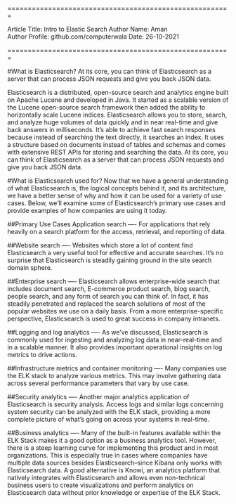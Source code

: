 =======================================================

Article Title: Intro to Elastic Search
Author Name: Aman 	
Author Profile: github.com/computerwala
Date: 26-10-2021

=======================================================

#What is Elasticsearch?
At its core, you can think of Elasticsearch as a server that can process JSON requests and give you back JSON data.

Elasticsearch is a distributed, open-source search and analytics engine built on Apache Lucene and developed in Java. It started as a scalable version of the Lucene open-source search framework then added the ability to horizontally scale Lucene indices. Elasticsearch allows you to store, search, and analyze huge volumes of data quickly and in near real-time and give back answers in milliseconds. It’s able to achieve fast search responses because instead of searching the text directly, it searches an index. It uses a structure based on documents instead of tables and schemas and comes with extensive REST APIs for storing and searching the data. At its core, you can think of Elasticsearch as a server that can process JSON requests and give you back JSON data.

#What is Elasticsearch used for?
Now that we have a general understanding of what Elasticsearch is, the logical concepts behind it, and its architecture, we have a better sense of why and how it can be used for a variety of use cases. Below, we’ll examine some of Elasticsearch’s primary use cases and provide examples of how companies are using it today.

##Primary Use Cases
Application search —- For applications that rely heavily on a search platform for the access, retrieval, and reporting of data.

##Website search —- Websites which store a lot of content find Elasticsearch a very useful tool for effective and accurate searches. It’s no surprise that Elasticsearch is steadily gaining ground in the site search domain sphere. 

##Enterprise search —- Elasticsearch allows enterprise-wide search that includes document search, E-commerce product search, blog search, people search, and any form of search you can think of. In fact, it has steadily penetrated and replaced the search solutions of most of the popular websites we use on a daily basis. From a more enterprise-specific perspective, Elasticsearch is used to great success in company intranets.

##Logging and log analytics —- As we’ve discussed, Elasticsearch is commonly used for ingesting and analyzing log data in near-real-time and in a scalable manner. It also provides important operational insights on log metrics to drive actions. 

##Infrastructure metrics and container monitoring —- Many companies use the ELK stack to analyze various metrics. This may involve gathering data across several performance parameters that vary by use case.

##Security analytics —- Another major analytics application of Elasticsearch is security analysis. Access logs and similar logs concerning system security can be analyzed with the ELK stack, providing a more complete picture of what’s going on across your systems in real-time.

##Business analytics —- Many of the built-in features available within the ELK Stack makes it a good option as a business analytics tool. However, there is a steep learning curve for implementing this product and in most organizations. This is especially true in cases where companies have multiple data sources besides Elasticsearch–since Kibana only works with Elasticsearch data. A good alternative is Knowi, an analytics platform that natively integrates with Elasticsearch and allows even non-technical business users to create visualizations and perform analytics on Elasticsearch data without prior knowledge or expertise of the ELK Stack.